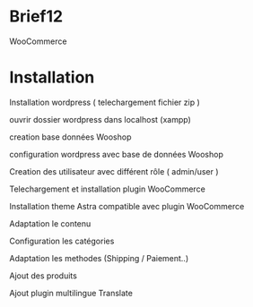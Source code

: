 # Brief12
WooCommerce


# Installation

Installation wordpress ( telechargement fichier zip )

ouvrir dossier wordpress dans localhost (xampp)

creation base données Wooshop

configuration wordpress avec base de données Wooshop

Creation des utilisateur avec différent rôle ( admin/user )

Telechargement et installation plugin WooCommerce

Installation theme Astra compatible avec plugin WooCommerce

Adaptation le contenu 

Configuration les catégories

Adaptation les methodes (Shipping / Paiement..)

Ajout des produits

Ajout plugin multilingue Translate
